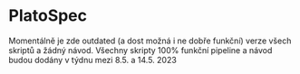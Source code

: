 # PlatoSpec 

Momentálně je zde outdated (a dost možná i ne dobře funkční) verze všech skriptů a žádný návod. Všechny skripty 100% funkční pipeline a návod budou dodány v týdnu mezi 8.5. a 14.5. 2023
